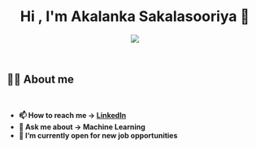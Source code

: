
<h1 align="center"><b>Hi , I'm Akalanka Sakalasooriya 👦</h1>

<p align="center">
  <a href="https://github.com/DenverCoder1/readme-typing-svg"><img src="https://readme-typing-svg.herokuapp.com?font=Time+New+Roman&color=cyan&size=25&center=true&vCenter=true&width=600&height=100&lines=Machine+Learning+Engineer;Active+Learner/Researcher,;Love+to+learn+new+stuffs..<3"></a>
</p>


<br>



	
## 🧑‍💻 **About me**

<br>

- 📫 How to reach me -> [LinkedIn](https://www.linkedin.com/in/akalanka-sakalasooriya/)
- 💬 Ask me about -> **Machine Learning**
- 🐳 I’m currently open for new job opportunities

<br>
